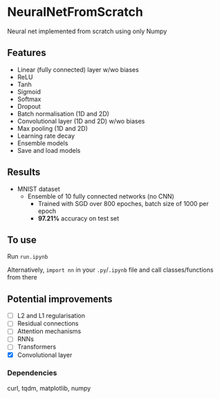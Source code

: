 # NeuralNetFromScratch
 Neural net implemented from scratch using only Numpy

## Features
 - Linear (fully connected) layer w/wo biases
 - ReLU
 - Tanh
 - Sigmoid
 - Softmax
 - Dropout
 - Batch normalisation (1D and 2D)
 - Convolutional layer (1D and 2D) w/wo biases
 - Max pooling (1D and 2D)
 - Learning rate decay
 - Ensemble models
 - Save and load models

## Results
 - MNIST dataset
    - Ensemble of 10 fully connected networks (no CNN)
        - Trained with SGD over 800 epoches, batch size of 1000 per epoch
        - **97.21%** accuracy on test set

## To use
Run `run.ipynb`

Alternatively, `import nn` in your `.py`/`.ipynb` file and call classes/functions from there

## Potential improvements
 - [ ] L2 and L1 regularisation
 - [ ] Residual connections
 - [ ] Attention mechanisms
 - [ ] RNNs
 - [ ] Transformers
 - [x] Convolutional layer 

### Dependencies
curl, tqdm, matplotlib, numpy
